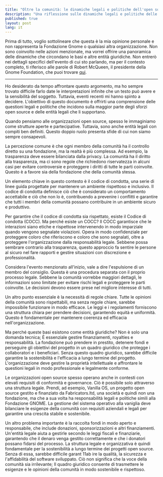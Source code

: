 ```yaml
---
title: "Oltre la comunità: le dinamiche legali e politiche dell'open source"
description: "Una riflessione sulle dinamiche legali e politiche delle organizzazioni open source."
published: true
layout: post
lang: it
---
```


Prima di tutto, voglio sottolineare che questa è la mia opinione personale e non rappresenta la Fondazione Gnome o qualsiasi altra organizzazione. Non sono coinvolto nelle azioni menzionate, ma vorrei offrire una panoramica delle dinamiche che circondano le basi e altre entità giuridiche. Non entrerò nei dettagli specifici dell'evento di cui sto parlando, ma per il contesto completo, ti riferisco alle parole di Robert McQueen, il presidente della Gnome Foundation, che puoi trovare [qui](https://discourse.gnome.org/t/updates-to-the-gnome-foundation-board-of-directors-roster/22201/8?u=mirkobrombin).

---

Ho desiderato da tempo affrontare questo argomento, ma ho sempre trovato difficile farlo date le interpretazioni infinite che un testo può avere e la sensibilità del soggetto. Tuttavia, eventi recenti mi hanno spinto a decidere. L'obiettivo di questo documento è offrirti una comprensione delle questioni legali e politiche che incidono sulla maggior parte degli sforzi open source e delle entità legali che li supportano.

Quando pensiamo alle organizzazioni open source, spesso le immaginiamo come strutture aperte e partecipative. Tuttavia, sono anche entità legali con compiti ben definiti. Questo doppio ruolo presenta sfide di cui non siamo sempre consapevoli.

La percezione comune è che ogni membro della comunità ha il controllo diretto su una fondazione, ma la realtà è più complessa. Ad esempio, la trasparenza deve essere bilanciata dalla privacy. La comunità ha il diritto alla trasparenza, ma ci sono regole che richiedono riservatezza in alcuni casi per evitare controversie e proteggere i diritti di tutte le parti coinvolte. Questo è a favore sia della fondazione che della comunità stessa.

Un elemento chiave in questo contesto è il codice di condotta, una serie di linee guida progettate per mantenere un ambiente rispettoso e inclusivo. Il codice di condotta definisce ciò che è considerato un comportamento accettabile e ciò che non lo è, contribuendo a prevenire i conflitti e garantire che tutti i membri della comunità possano contribuire in un ambiente sicuro e produttivo.

Per garantire che il codice di condotta sia rispettato, esiste il Codice di condotta (COCC). Ma perché esiste un COCC? Il COCC garantisce che le interazioni siano etiche e rispettose intervenendo in modo imparziale quando vengono segnalate violazioni. Opera in modo confidenziale per proteggere coloro che riferiscono e coloro che sono segnalati, oltre a proteggere l'organizzazione dalla responsabilità legale. Sebbene possa sembrare contrario alla trasparenza, questo approccio fa sentire le persone al sicuro nel fare rapporti e gestire situazioni con discrezione e professionalità.

Considera l'evento menzionato all'inizio, vale a dire l'espulsione di un membro del consiglio. Questa è una procedura separata con il proprio processo legale. Sebbene la comunità vorrebbe maggiori dettagli, le informazioni sono limitate per evitare rischi legali e proteggere le parti coinvolte. Le decisioni devono essere prese nel migliore interesse di tutti.

Un altro punto essenziale è la necessità di regole chiare. Tutte le opinioni della comunità sono rispettabili, ma senza regole chiare, sarebbe impossibile funzionare in modo efficace. Le leggi e i regolamenti forniscono una struttura chiara per prendere decisioni, garantendo equità e uniformità. Questo è fondamentale per mantenere coerenza ed efficacia nell'organizzazione.

Ma perché queste basi esistono come entità giuridiche? Non è solo una domanda tecnica; È essenziale gestire finanziamenti, royalties e responsabilità. La fondazione può prendere in prestito, detenere fondi e perseguire gli obiettivi del progetto in un quadro giuridico che protegge i collaboratori e i beneficiari. Senza questo quadro giuridico, sarebbe difficile garantire la sostenibilità e l'efficacia a lungo termine del progetto. L'organizzazione deve gestire la proprietà intellettuale e affrontare le questioni legali in modo professionale e legalmente conforme.

Le organizzazioni open source spesso operano anche in contesti con elevati requisiti di conformità e governance. Ciò è possibile solo attraverso una struttura legale. Prendi, ad esempio, Vanilla OS, un progetto open source gestito e finanziato da Fabricators.ltd, una società e quindi non una fondazione, ma che a sua volta ha responsabilità legali e politiche simili alla Fondazione GNOME. La gestione del sistema operativo alla vaniglia deve bilanciare le esigenze della comunità con requisiti aziendali e legali per garantire una crescita stabile e sostenibile.

Un altro problema importante è la raccolta fondi in modo aperto e responsabile, che include donazioni, sponsorizzazioni e altri finanziamenti. Un'entità legale aiuta a gestirle secondo le leggi fiscali e finanziarie, garantendo che il denaro venga gestito correttamente e che i donatori possano fidarsi del processo. La struttura legale e organizzativa è quindi fondamentale per la sostenibilità a lungo termine dei progetti open source. Senza di essa, sarebbe difficile garant
11ab
ire la qualità, la sicurezza e l'affidabilità del software sviluppato. Ciò non significa che la voce della comunità sia irrilevante; Il quadro giuridico consente di trasmettere le esigenze e le opinioni della comunità in modo sostenibile e rispettoso.
